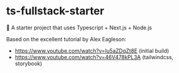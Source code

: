 # ts-fullstack-starter

🚀 A starter project that uses Typescript + Next.js + Node.js

Based on the excellent tutorial by Alex Eagleson:

-   https://www.youtube.com/watch?v=Iu5aZDqZt8E (initial build)
-   https://www.youtube.com/watch?v=46V478kPL3A (tailwindcss, storybook)
